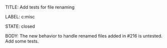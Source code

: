 TITLE:
Add tests for file renaming

LABEL:
c:misc

STATE:
closed

BODY:
The new behavior to handle renamed files added in #216 is untested. Add some tests.

